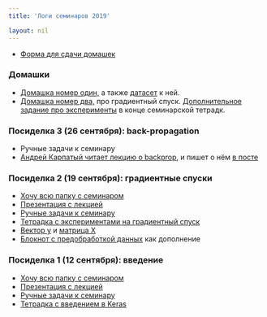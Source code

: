 ```yaml
---
title: 'Логи семинаров 2019'

layout: nil
---
```


* [Форма для сдачи домашек](https://docs.google.com/forms/d/e/1FAIpQLSfy0CaLlKLmFYlrv8MCCkW9pO2eA4bSbTIVxNjW6CysgkowSQ/viewform)

### Домашки

* [Домашка номер один,](https://nbviewer.jupyter.org/github/FUlyankin/neural_nets_econ/blob/master/2019/sem_1/HW1.ipynb) а также [датасет](https://github.com/FUlyankin/neural_nets_econ/blob/master/2019/sem_1/walmart.csv) к ней.
* [Домашка номер два,](https://nbviewer.jupyter.org/github/FUlyankin/neural_nets_econ/blob/master/2019/sem_2/HW2_gradient.ipynb) про градиентный спуск. [Дополнительное задание про эксперименты](https://nbviewer.jupyter.org/github/FUlyankin/neural_nets_econ/blob/master/2019/sem_2/Keras_SGD_experiments.ipynb) в конце семинарской тетрадк.

### Посиделка 3 (26 сентября): back-propagation

* Ручные задачи к семинару
* [Андрей Карпатый читает лекцию о backprop,](https://www.youtube.com/watch?v=59Hbtz7XgjM) и пишет о нём [в посте](http://cs231n.github.io/optimization-2/)

### Посиделка 2 (19 сентября): градиентные спуски

* [Хочу всю папку с семинаром](https://github.com/FUlyankin/neural_nets_econ/raw/master/2019/sem_2/sem_2.zip)
* [Презентация с лекцией](https://github.com/FUlyankin/neural_nets_econ/blob/master/2019/sem_2/nn_slides_2.pdf)
* [Ручные задачи к семинару](https://github.com/FUlyankin/neural_nets_econ/blob/master/2019/sem_2/tasks_2.pdf)
* [Тетрадка с экспериментами на градиентный спуск](https://nbviewer.jupyter.org/github/FUlyankin/neural_nets_econ/blob/master/2019/sem_2/Keras_SGD_experiments.ipynb)
* [Вектор y](https://github.com/FUlyankin/neural_nets_econ/blob/master/2019/sem_2/y_cat.csv) и [матрица X](https://github.com/FUlyankin/neural_nets_econ/blob/master/2019/sem_2/X_cat.csv)
* [Блокнот с предобработкой данных](https://github.com/FUlyankin/neural_nets_econ/tree/master/2019/sem_2/original_cats) как дополнение



### Посиделка 1 (12 сентября): введение

* [Хочу всю папку с семинаром](https://github.com/FUlyankin/neural_nets_econ/raw/master/2019/sem_1/sem_1.zip)
* [Презентация с лекцией](https://github.com/FUlyankin/neural_nets_econ/blob/master/2019/sem_1/nn_slides_1.pdf)
* [Ручные задачи к семинару](https://github.com/FUlyankin/neural_nets_econ/blob/master/2019/sem_1/tasks_1.pdf)
* [Тетрадка с введением в Keras](https://nbviewer.jupyter.org/github/FUlyankin/neural_nets_econ/blob/master/2019/sem_1/sem1_keras_intro.ipynb)
